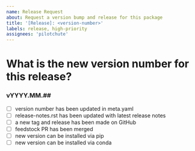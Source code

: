 ```yaml
---
name: Release Request
about: Request a version bump and release for this package
title: '[Release]: <version-number>'
labels: release, high-priority
assignees: 'pilotchute'
---
```


# What is the new version number for this release?
### vYYYY.MM.##

- [ ] version number has been updated in meta.yaml
- [ ] release-notes.rst has been updated with latest release notes
- [ ] a new tag and release has been made on GitHub
- [ ] feedstock PR has been merged
- [ ] new version can be installed via pip
- [ ] new version can be installed via conda
